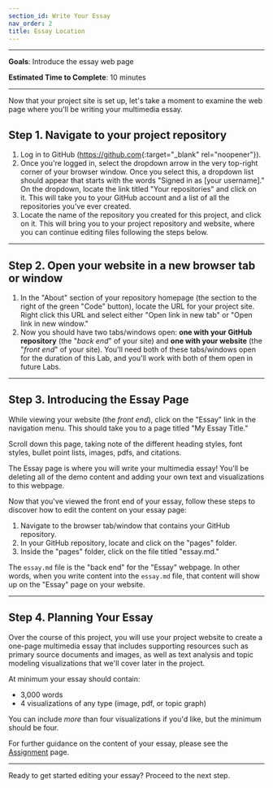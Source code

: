 ```yaml
---
section_id: Write Your Essay
nav_order: 2
title: Essay Location
---
```


---

**Goals**: Introduce the essay web page

**Estimated Time to Complete**: 10 minutes

---

Now that your project site is set up, let's take a moment to examine the web page where you'll be writing your multimedia essay.

## Step 1. Navigate to your project repository

1. Log in to GitHub (<https://github.com>{:target="_blank" rel="noopener"}).
2. Once you're logged in, select the dropdown arrow in the very top-right corner of your browser window. Once you select this, a dropdown list should appear that starts with the words "Signed in as [your username]." On the dropdown, locate the link titled "Your repositories" and click on it. This will take you to your GitHub account and a list of all the repositories you've ever created.
3. Locate the name of the repository you created for this project, and click on it. This will bring you to your project repository and website, where you can continue editing files following the steps below.

---

## Step 2. Open your website in a new browser tab or window

1. In the "About" section of your repository homepage (the section to the right of the green "Code" button), locate the URL for your project site. Right click this URL and select either "Open link in new tab" or "Open link in new window."
2. Now you should have two tabs/windows open: **one with your GitHub repository** (the "*back end*" of your site) and **one with your website** (the "*front end*" of your site). You'll need both of these tabs/windows open for the duration of this Lab, and you'll work with both of them open in future Labs.

---

## Step 3. Introducing the Essay Page

While viewing your website (the *front end*), click on the "Essay" link in the navigation menu. 
This should take you to a page titled "My Essay Title." 

Scroll down this page, taking note of the different heading styles, font styles, bullet point lists, images, pdfs, and citations.

The Essay page is where you will write your multimedia essay! 
You'll be deleting all of the demo content and adding your own text and visualizations to this webpage.

Now that you've viewed the front end of your essay, follow these steps to discover how to edit the content on your essay page:

1. Navigate to the browser tab/window that contains your GitHub repository.
3. In your GitHub repository, locate and click on the "pages" folder.
4. Inside the "pages" folder, click on the file titled "essay.md."

The `essay.md` file is the "back end" for the "Essay" webpage.
In other words, when you write content into the `essay.md` file, that content will show up on the "Essay" page on your website.

---

## Step 4. Planning Your Essay

Over the course of this project, you will use your project website to create a one-page multimedia essay that includes supporting resources such as primary source documents and images, as well as text analysis and topic modeling visualizations that we'll cover later in the project.

At minimum your essay should contain:

- 3,000 words
- 4 visualizations of any type (image, pdf, or topic graph) 

You can include *more* than four visualizations if you'd like, but the minimum should be four.

For further guidance on the content of your essay, please see the [Assignment](/content/essay/assignment.html) page.

---

Ready to get started editing your essay?
Proceed to the next step.
